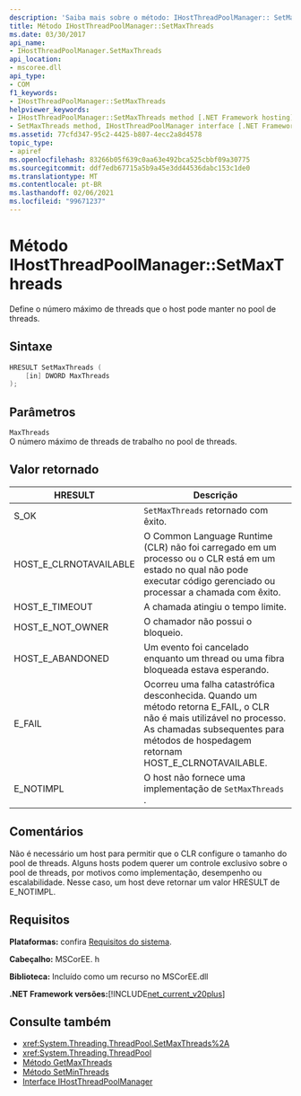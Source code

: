 ```yaml
---
description: 'Saiba mais sobre o método: IHostThreadPoolManager:: SetMaxThreads'
title: Método IHostThreadPoolManager::SetMaxThreads
ms.date: 03/30/2017
api_name:
- IHostThreadPoolManager.SetMaxThreads
api_location:
- mscoree.dll
api_type:
- COM
f1_keywords:
- IHostThreadPoolManager::SetMaxThreads
helpviewer_keywords:
- IHostThreadPoolManager::SetMaxThreads method [.NET Framework hosting]
- SetMaxThreads method, IHostThreadPoolManager interface [.NET Framework hosting]
ms.assetid: 77cfd347-95c2-4425-b807-4ecc2a8d4578
topic_type:
- apiref
ms.openlocfilehash: 83266b05f639c0aa63e492bca525cbbf09a30775
ms.sourcegitcommit: ddf7edb67715a5b9a45e3dd44536dabc153c1de0
ms.translationtype: MT
ms.contentlocale: pt-BR
ms.lasthandoff: 02/06/2021
ms.locfileid: "99671237"
---
```

# <a name="ihostthreadpoolmanagersetmaxthreads-method"></a>Método IHostThreadPoolManager::SetMaxThreads

Define o número máximo de threads que o host pode manter no pool de threads.  
  
## <a name="syntax"></a>Sintaxe  
  
```cpp  
HRESULT SetMaxThreads (  
    [in] DWORD MaxThreads  
);  
```  
  
## <a name="parameters"></a>Parâmetros  

 `MaxThreads`  
 O número máximo de threads de trabalho no pool de threads.  
  
## <a name="return-value"></a>Valor retornado  
  
|HRESULT|Descrição|  
|-------------|-----------------|  
|S_OK|`SetMaxThreads` retornado com êxito.|  
|HOST_E_CLRNOTAVAILABLE|O Common Language Runtime (CLR) não foi carregado em um processo ou o CLR está em um estado no qual não pode executar código gerenciado ou processar a chamada com êxito.|  
|HOST_E_TIMEOUT|A chamada atingiu o tempo limite.|  
|HOST_E_NOT_OWNER|O chamador não possui o bloqueio.|  
|HOST_E_ABANDONED|Um evento foi cancelado enquanto um thread ou uma fibra bloqueada estava esperando.|  
|E_FAIL|Ocorreu uma falha catastrófica desconhecida. Quando um método retorna E_FAIL, o CLR não é mais utilizável no processo. As chamadas subsequentes para métodos de hospedagem retornam HOST_E_CLRNOTAVAILABLE.|  
|E_NOTIMPL|O host não fornece uma implementação de `SetMaxThreads` .|  
  
## <a name="remarks"></a>Comentários  

 Não é necessário um host para permitir que o CLR configure o tamanho do pool de threads. Alguns hosts podem querer um controle exclusivo sobre o pool de threads, por motivos como implementação, desempenho ou escalabilidade. Nesse caso, um host deve retornar um valor HRESULT de E_NOTIMPL.  
  
## <a name="requirements"></a>Requisitos  

 **Plataformas:** confira [Requisitos do sistema](../../get-started/system-requirements.md).  
  
 **Cabeçalho:** MSCorEE. h  
  
 **Biblioteca:** Incluído como um recurso no MSCorEE.dll  
  
 **.NET Framework versões:**[!INCLUDE[net_current_v20plus](../../../../includes/net-current-v20plus-md.md)]  
  
## <a name="see-also"></a>Consulte também

- <xref:System.Threading.ThreadPool.SetMaxThreads%2A>
- <xref:System.Threading.ThreadPool>
- [Método GetMaxThreads](ihostthreadpoolmanager-getmaxthreads-method.md)
- [Método SetMinThreads](ihostthreadpoolmanager-setminthreads-method.md)
- [Interface IHostThreadPoolManager](ihostthreadpoolmanager-interface.md)
